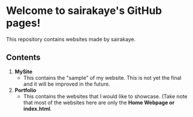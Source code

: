 # Welcome to sairakaye's GitHub pages!
This repository contains websites made by sairakaye.

## Contents
1. **MySite**
   * This contains the "sample" of my website. This is not yet the final and it will be improved in the future.
2. **Portfolio**
   * This contains the websites that I would like to showcase. (Take note that most of the websites here are only the **Home Webpage or index.html**.
